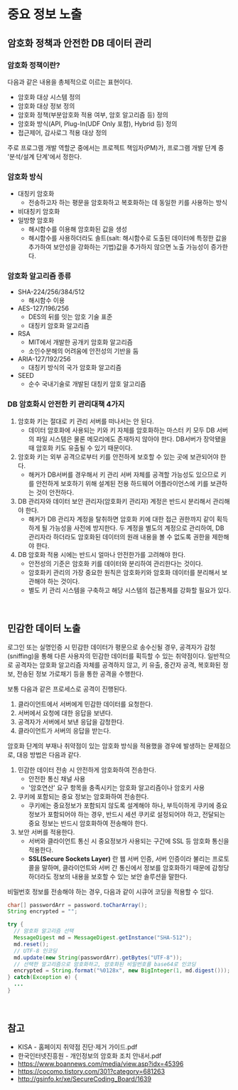 # 중요 정보 노출
## 암호화 정책과 안전한 DB 데이터 관리
### 암호화 정책이란?
다음과 같은 내용을 총체적으로 이르는 표현이다.

- 암호화 대상 시스템 정의
- 암호화 대상 정보 정의
- 암호화 정책(부분암호화 적용 여부, 암호 알고리즘 등) 정의
- 암호화 방식(API, Plug-In(UDF Only 포함), Hybrid 등) 정의
- 접근제어, 감사로그 적용 대상 정의

주로 프로그램 개발 역할군 중에서는 프로젝트 책임자(PM)가, 프로그램 개발 단계 중 '분석/설계 단계'에서 정한다.

### 암호화 방식
- 대칭키 암호화
   - 전송하고자 하는 평문을 암호화하고 복호화하는 데 동일한 키를 사용하는 방식
- 비대칭키 암호화
- 일방향 암호화
   - 해시함수를 이용해 암호화된 값을 생성
   - 해시함수를 사용하더라도 솔트(salt: 해시함수로 도출된 데이터에 특정한 값을 추가하여 보안성을 강화하는 기법)값을 추가하지 않으면 노출 가능성이 증가한다.

### 암호화 알고리즘 종류
- SHA-224/256/384/512
   - 해시함수 이용
- AES-127/196/256
   - DES의 뒤를 잇는 암호 기술 표준
   - 대칭키 암호화 알고리즘
- RSA
   - MIT에서 개발한 공개키 암호화 알고리즘
   - 소인수분해의 어려움에 안전성의 기반을 둠
- ARIA-127/192/256
   - 대칭키 방식의 국가 암호화 알고리즘
- SEED
   - 순수 국내기술로 개발된 대칭키 암호 알고리즘

### DB 암호화시 안전한 키 관리대책 4가지
1. 암호화 키는 절대로 키 관리 서버를 떠나서는 안 된다.
   - 데이터 암호화에 사용되는 키와 키 자체를 암호화하는 마스터 키 모두 DB 서버의 파일 시스템은 물론 메모리에도 존재하지 않아야 한다. DB서버가 장악됐을 때 암호화 키도 유출될 수 있기 때문이다.
2. 암호화 키는 외부 공격으로부터 키를 안전하게 보호할 수 있는 곳에 보관되어야 한다.
   - 해커가 DB서버를 경우해서 키 관리 서버 자체를 공격할 가능성도 있으므로 키를 안전하게 보호하기 위해 설계된 전용 하드웨어 어플라이언스에 키를 보관하는 것이 안전하다.
3. DB 관리자와 데이터 보안 관리자(암호화키 관리자) 계정은 반드시 분리해서 관리해야 한다.
   - 해커가 DB 관리자 계정을 탈취하면 암호화 키에 대한 접근 권한까지 같이 획득하게 될 가능성을 사전에 방지한다. 두 계정을 별도의 계정으로 관리하여, DB 관리자라 하더라도 암호화된 데이터의 원래 내용을 볼 수 없도록 권한을 제한해야 한다.
4. DB 암호화 적용 시에는 반드시 얼마나 안전한가를 고려해야 한다.
   - 안전성의 기준은 암호화 키를 데이터와 분리하여 관리한다는 것이다.
   - 암호화키 관리의 가장 중요한 원칙은 암호화키와 암호화 데이터를 분리해서 보관해야 하는 것이다.
   - 별도 키 관리 시스템을 구축하고 해당 시스템의 접근통제를 강화할 필요가 있다.

<br>

## 민감한 데이터 노출
로그인 또는 실명인증 시 민감한 데이터가 평문으로 송수신될 경우, 공격자가 감청(sniffing)을 통해 다른 사용자의 민감한 데이터를 획득할 수 있는 취약점이다. 일반적으로 공격자는 암호화 알고리즘 자체를 공격하지 않고, 키 유출, 중간자 공격, 복호화된 정보, 전송된 정보 가로채기 등을 통한 공격을 수행한다.

보통 다음과 같은 프로세스로 공격이 진행된다.

1. 클라이언트에서 서버에게 민감한 데이터를 요청한다.
2. 서버에서 요청에 대한 응답을 보낸다.
3. 공격자가 서버에서 보낸 응답을 감청한다.
4. 클라이언트가 서버의 응답을 받는다.

암호화 단계의 부재나 취약점이 있는 암호화 방식을 적용했을 경우에 발생하는 문제점으로, 대응 방법은 다음과 같다.

1. 민감한 데이터 전송 시 안전하게 암호화하여 전송한다.
   - 안전한 통신 채널 사용
   - '암호연산' 요구 항목을 충족시키는 암호화 알고리즘이나 암호키 사용
2. 쿠키에 포함되는 중요 정보는 암호화하여 전송한다.
   - 쿠키에는 중요정보가 포함되지 않도록 설계해야 하나, 부득이하게 쿠키에 중요정보가 포함되어야 하는 경우, 반드시 세션 쿠키로 설정되어야 하고, 전달되는 중요 정보는 반드시 암호화하여 전송해야 한다.
3. 보안 서버를 적용한다.
   - 서버와 클라이언트 통신 시 중요정보가 사용되는 구간에 SSL 등 암호화 통신을 적용한다.
   - **SSL(Secure Sockets Layer)** 란 웹 서버 인증, 서버 인증이라 불리는 프로토콜을 말하며, 클라이언트와 서버 간 통신에서 정보를 암호화하기 때문에 감청당하더라도 정보의 내용을 보호할 수 있는 보안 솔루션을 말한다.

비밀번호 정보를 전송해야 하는 경우, 다음과 같이 시큐어 코딩을 적용할 수 있다.

```java
char[] passwordArr = password.toCharArray();
String encrypted = "";

try {
  // 암호화 알고리즘 선택
  MessageDigest md = MessageDigest.getInstance("SHA-512");
  md.reset();
  // UTF-8 인코딩
  md.update(new String(passwordArr).getBytes("UTF-8"));
  // 선택한 알고리즘으로 암호화하고, 암호화된 비밀번호를 base64로 인코딩
  encrypted = String.format("%0128x", new BigInteger(1, md.digest()));
} catch(Exception e) {
  ...
}
```


<br>

## 참고
- KISA - 홈페이지 취약점 진단·제거 가이드.pdf
- 한국인터넷진흥원 - 개인정보의 암호화 조치 안내서.pdf
- <https://www.boannews.com/media/view.asp?idx=45396>
- <https://cocomo.tistory.com/301?category=681263>
- <http://gsinfo.kr/xe/SecureCoding_Board/1639>
